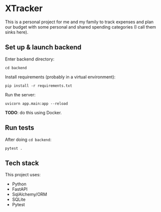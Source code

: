 # XTracker
This is a personal project for me and my family to track expenses and plan our budget with some personal and shared spending categories (I call them sinks here).

## Set up & launch backend
Enter backend directory:

```cd backend```

Install requirements (probably in a virtual environment):

```pip install -r requirements.txt```

Run the server:

```uvicorn app.main:app --reload```

**TODO**: do this using Docker.

## Run tests
After doing `cd backend`:

```pytest .```

## Tech stack
This project uses:
- Python
- FastAPI
- SqlAlchemy/ORM
- SQLite
- Pytest

